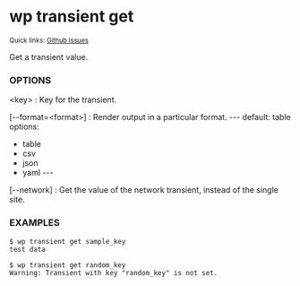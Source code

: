 # wp transient get

<small>Quick links: <a href="https://github.com/wp-cli/wp-cli/issues?q=is%3Aopen+label%3Acommand%3Atransient-get+sort%3Aupdated-desc">Github issues</a></small>

Get a transient value.

### OPTIONS

&lt;key&gt;
: Key for the transient.

[\--format=&lt;format&gt;]
: Render output in a particular format.
\---
default: table
options:
  - table
  - csv
  - json
  - yaml
\---

[\--network]
: Get the value of the network transient, instead of the single site.

### EXAMPLES

    $ wp transient get sample_key
    test data

    $ wp transient get random_key
    Warning: Transient with key "random_key" is not set.



